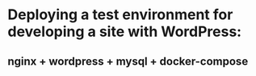 # Deploying a test environment for developing a site with WordPress: 

## nginx + wordpress + mysql + docker-compose
